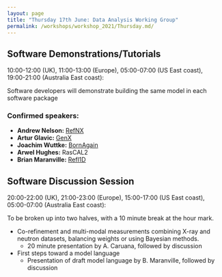 ```yaml
---
layout: page
title: "Thursday 17th June: Data Analysis Working Group"
permalink: /workshops/workshop_2021/Thursday.md/
---
```


## Software Demonstrations/Tutorials
10:00-12:00 (UK), 11:00-13:00 (Europe), 05:00-07:00 (US East coast), 19:00-21:00 (Australia East coast): 

Software developers will demonstrate building the same model in each software package

### Confirmed speakers:
- **Andrew Nelson:** [RefNX](https://www.github.com/refnx/refnx)
- **Artur Glavic:** [GenX](https://aglavic.github.io/genx/index.html)
- **Joachim Wuttke:** [BornAgain](http://bornagainproject.org)
- **Arwel Hughes:** RasCAL2
- **Brian Maranville:** [Refl1D](https://github.com/reflectometry/refl1d)

## Software Discussion Session 
20:00-22:00 (UK), 21:00-23:00 (Europe), 15:00-17:00 (US East coast), 05:00-07:00 (Australia East coast): 

To be broken up into two halves, with a 10 minute break at the hour mark.
- Co-refinement and multi-modal measurements combining X-ray and neutron datasets, balancing weights or using Bayesian methods.
  - 20 minute presentation by A. Caruana, followed by discussion
- First steps toward a model language
  - Presentation of draft model language by B. Maranville, followed by discussion

